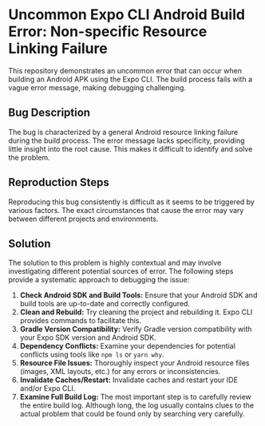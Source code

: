 # Uncommon Expo CLI Android Build Error: Non-specific Resource Linking Failure

This repository demonstrates an uncommon error that can occur when building an Android APK using the Expo CLI. The build process fails with a vague error message, making debugging challenging.

## Bug Description
The bug is characterized by a general Android resource linking failure during the build process. The error message lacks specificity, providing little insight into the root cause. This makes it difficult to identify and solve the problem.

## Reproduction Steps
Reproducing this bug consistently is difficult as it seems to be triggered by various factors. The exact circumstances that cause the error may vary between different projects and environments.

## Solution
The solution to this problem is highly contextual and may involve investigating different potential sources of error.  The following steps provide a systematic approach to debugging the issue:

1. **Check Android SDK and Build Tools:** Ensure that your Android SDK and build tools are up-to-date and correctly configured.
2. **Clean and Rebuild:** Try cleaning the project and rebuilding it. Expo CLI provides commands to facilitate this.
3. **Gradle Version Compatibility:** Verify Gradle version compatibility with your Expo SDK version and Android SDK.
4. **Dependency Conflicts:** Examine your dependencies for potential conflicts using tools like `npm ls` or `yarn why`.
5. **Resource File Issues:** Thoroughly inspect your Android resource files (images, XML layouts, etc.) for any errors or inconsistencies.
6. **Invalidate Caches/Restart:** Invalidate caches and restart your IDE and/or Expo CLI.
7. **Examine Full Build Log:** The most important step is to carefully review the entire build log. Although long, the log usually contains clues to the actual problem that could be found only by searching very carefully. 